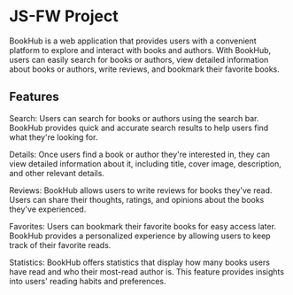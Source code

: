 # JS-FW Project

BookHub is a web application that provides users with a convenient platform to explore and interact with books and authors. With BookHub, users can easily search for books or authors, view detailed information about books or authors, write reviews, and bookmark their favorite books.

## Features

Search: Users can search for books or authors using the search bar. BookHub provides quick and accurate search results to help users find what they're looking for.

Details: Once users find a book or author they're interested in, they can view detailed information about it, including title, cover image, description, and other relevant details.

Reviews: BookHub allows users to write reviews for books they've read. Users can share their thoughts, ratings, and opinions about the books they've experienced.

Favorites: Users can bookmark their favorite books for easy access later. BookHub provides a personalized experience by allowing users to keep track of their favorite reads.

Statistics: BookHub offers statistics that display how many books users have read and who their most-read author is. This feature provides insights into users' reading habits and preferences.

